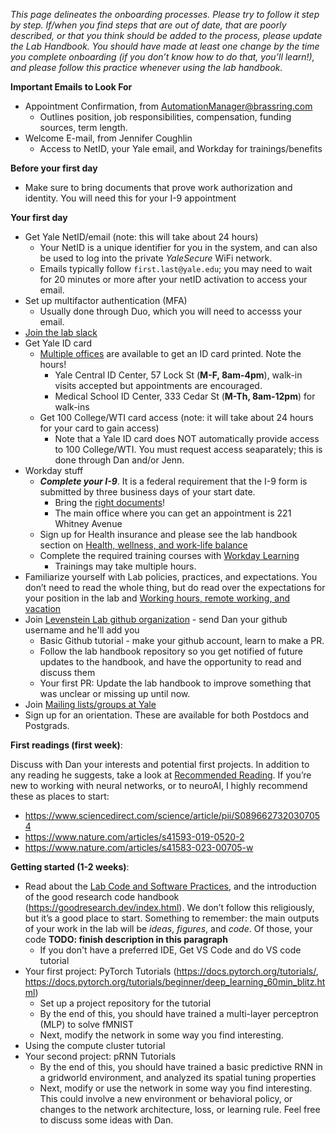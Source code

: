 *This page delineates the onboarding processes. Please try to follow it step by step. If/when you find steps that are out of date, that are poorly described, or that you think should be added to the process, please update the Lab Handbook. You should have made at least one change by the time you complete onboarding (if you don’t know how to do that, you’ll learn!), and please follow this practice whenever using the lab handbook.*

**Important Emails to Look For**
- Appointment Confirmation, from AutomationManager@brassring.com
    - Outlines position, job responsibilities, compensation, funding sources, term length.
- Welcome E-mail, from Jennifer Coughlin
    - Access to NetID, your Yale email, and Workday for trainings/benefits

**Before your first day**
- Make sure to bring documents that prove work authorization and identity. You will need this for your I-9 appointment

**Your first day**
- Get Yale NetID/email (note: this will take about 24 hours)
    - Your NetID is a unique identifier for you in the system, and can also be used to log into the private *YaleSecure* WiFi network.
    - Emails typically follow `first.last@yale.edu`; you may need to wait for 20 minutes or more after your netID activation to access your email.
- Set up multifactor authentication (MFA)
    - Usually done through Duo, which you will need to accesss your email.
- [Join the lab slack](https://join.slack.com/t/levensteinlab/shared_invite/zt-3coybbilg-4v5vsK2SFpaGU~NH5QD1lA)
- Get Yale ID card
    - [Multiple offices](https://idcenter.yale.edu/id-center-hours) are available to get an ID card printed. Note the hours!
        - Yale Central ID Center, 57 Lock St (**M-F, 8am-4pm**), walk-in visits accepted but appointments are encouraged.
        - Medical School ID Center, 333 Cedar St (**M-Th, 8am-12pm**) for walk-ins
    - Get 100 College/WTI card access (note: it will take about 24 hours for your card to gain access)
        - Note that a Yale ID card does NOT automatically provide access to 100 College/WTI. You must request access seaparately; this is done through Dan and/or Jenn.
- Workday stuff
    - ***Complete your I-9***. It is a federal requirement that the I-9 form is submitted by three business days of your start date.
        - Bring the [right documents](https://your.yale.edu/working-at-yale/new-employee-information/important-actions-to-take/submitting-your-i-9-form)!
        - The main office where you can get an appointment is 221 Whitney Avenue 
    - Sign up for Health insurance and please see the lab handbook section on [Health, wellness, and work-life balance](https://github.com/LevensteinLab/Lab-Handbook/blob/5505c9fd8f9a11e7386e4d8602adf6c8384fb48c/Lab%20policies%2C%20practices%20and%20expectations/health_wellness.md)
    - Complete the required training courses with [Workday Learning](https://www.myworkday.com/yale/learning/)
        - Trainings may take multiple hours.
- Familiarize yourself with Lab policies, practices, and expectations. You don’t need to read the whole thing, but do read over the expectations for your position in the lab and [Working hours, remote working, and vacation](https://github.com/LevensteinLab/Lab-Handbook/blob/63873f8629f62d8472b5a661a51d16be5829107d/Lab%20policies%2C%20practices%20and%20expectations/hours_remote_vacation.md)
- Join [Levenstein Lab github organization](https://github.com/LevensteinLab) - send Dan your github username and he'll add you
    - Basic Github tutorial - make your github account, learn to make a PR.
    - Follow the lab handbook repository so you get notified of future updates to the handbook, and have the opportunity to read and discuss them
    - Your first PR: Update the lab handbook to improve something that was unclear or missing up until now.
- Join [Mailing lists/groups at Yale](https://github.com/LevensteinLab/Lab-Handbook/blob/d3ff2d223686909fc64a45bb4f1cedbd99de0ee7/Resources%20and%20How-Tos/mailing_lists.md)
- Sign up for an orientation. These are available for both Postdocs and Postgrads.

**First readings (first week)**:

Discuss with Dan your interests and potential first projects. In addition to any reading he suggests, take a look at [Recommended Reading](https://github.com/LevensteinLab/Lab-Handbook/blob/d3ff2d223686909fc64a45bb4f1cedbd99de0ee7/Resources%20and%20How-Tos/recommended_reading.md). If you’re new to working with neural networks, or to neuroAI, I highly recommend these as places to start:

- https://www.sciencedirect.com/science/article/pii/S0896627320307054
- https://www.nature.com/articles/s41593-019-0520-2
- https://www.nature.com/articles/s41583-023-00705-w

**Getting started (1-2 weeks)**:

- Read about the [Lab Code and Software Practices](https://github.com/LevensteinLab/Lab-Handbook/blob/f7c4fdb086beb1f8b19ad53eae9e94680c36b397/Lab%20policies%2C%20practices%20and%20expectations/code_software.md), and the introduction of the good research code handbook (https://goodresearch.dev/index.html). We don’t follow this religiously, but it’s a good place to start. Something to remember: the main outputs of your work in the lab will be *ideas*, *figures*, and *code*. Of those, your code **TODO: finish description in this paragraph**
    - If you don't have a preferred IDE, Get VS Code and do VS code tutorial
- Your first project: PyTorch Tutorials (https://docs.pytorch.org/tutorials/, https://docs.pytorch.org/tutorials/beginner/deep_learning_60min_blitz.html)
    - Set up a project repository for the tutorial
    - By the end of this, you should have trained a multi-layer perceptron (MLP) to solve fMNIST
    - Next, modify the network in some way you find interesting.
- Using the compute cluster tutorial
- Your second project: pRNN Tutorials
    - By the end of this, you should have trained a basic predictive RNN in a gridworld environment, and analyzed its spatial tuning properties
    - Next, modify or use the network in some way you find interesting. This could involve a new environment or behavioral policy, or changes to the network architecture, loss, or learning rule. Feel free to discuss some ideas with Dan.
